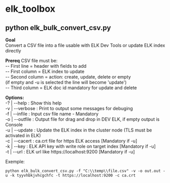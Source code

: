 # elk_toolbox
## python elk_bulk_convert_csv.py
**Goal**   
Convert a CSV file into a file usable with ELK Dev Tools or update ELK index directly     

**Prereq**
CSV file must be:     
 -- First line = header with fields to add     
-- First column = ELK index to update     
-- Second column = action: create, update, delete or empty     
(if empty and -u is selected the line will become 'update')    
-- Third column = ELK doc id mandatory for update and delete    

**Options:**    
-? | --help	      : Show this help    
-v | --verbose    : Print to output some messages for debuging    
-f | --infile     : Input csv file name - Mandatory    
-o | --outfile    : Output file for drag and drop in DEV ELK, if empty output is Console    
-u | --update     : Update the ELK index in the cluster node (TLS must be activated in ELK)    
-c | --cacert     : ca.crt file for https ELK access [Mandatory if -u]    
-k | --key        : ELK API key with write role on target index [Mandatory if -u]   
-t | --url        : ELK url like https://localhost:9200 [Mandatory if -u]    

Exemple:    
```
python elk_bulk_convert_csv.py -f "C:\\temp\\file.csv" -v -o out.out -u -k tyyvhbkjvhcgchfc -t https://localhost:9200 -c ca.crt
```    
